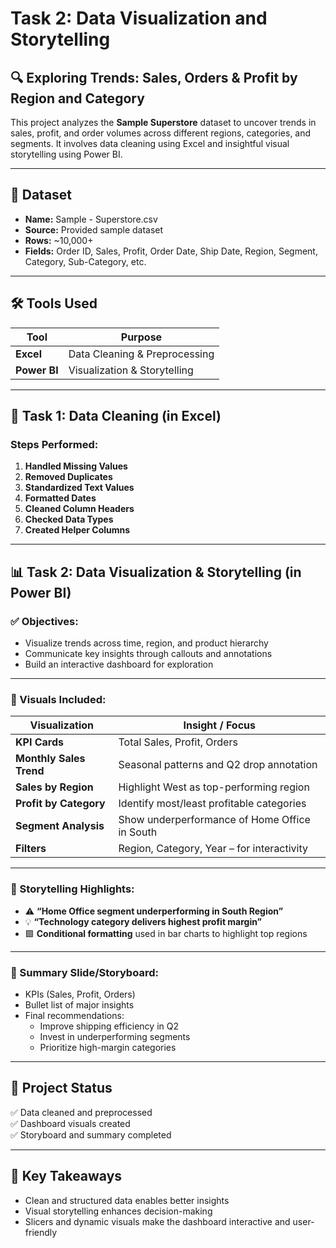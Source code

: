 # Task 2: Data Visualization and Storytelling

## 🔍 Exploring Trends: Sales, Orders & Profit by Region and Category

This project analyzes the **Sample Superstore** dataset to uncover trends in sales, profit, and order volumes across different regions, categories, and segments. It involves data cleaning using Excel and insightful visual storytelling using Power BI.

---

## 📁 Dataset

- **Name:** Sample - Superstore.csv
- **Source:** Provided sample dataset
- **Rows:** ~10,000+
- **Fields:** Order ID, Sales, Profit, Order Date, Ship Date, Region, Segment, Category, Sub-Category, etc.

---

## 🛠️ Tools Used

| Tool     | Purpose                          |
|----------|----------------------------------|
| **Excel**   | Data Cleaning & Preprocessing     |
| **Power BI**| Visualization & Storytelling     |

---

## 🧼 Task 1: Data Cleaning (in Excel)

### Steps Performed:
1. **Handled Missing Values**  
2. **Removed Duplicates**  
3. **Standardized Text Values**   
4. **Formatted Dates**  
5. **Cleaned Column Headers**  
6. **Checked Data Types**   
7. **Created Helper Columns**  

---

## 📊 Task 2: Data Visualization & Storytelling (in Power BI)

### ✅ Objectives:
- Visualize trends across time, region, and product hierarchy
- Communicate key insights through callouts and annotations
- Build an interactive dashboard for exploration

---

### 📌 Visuals Included:

| Visualization             | Insight / Focus                                  |
|---------------------------|--------------------------------------------------|
| **KPI Cards**             | Total Sales, Profit, Orders                      |
| **Monthly Sales Trend**   | Seasonal patterns and Q2 drop annotation         |
| **Sales by Region**       | Highlight West as top-performing region          |
| **Profit by Category**    | Identify most/least profitable categories        |
| **Segment Analysis**      | Show underperformance of Home Office in South    |
| **Filters**               | Region, Category, Year – for interactivity       |

---

### 📝 Storytelling Highlights:

- ⚠️ **“Home Office segment underperforming in South Region”**  
- 💡 **“Technology category delivers highest profit margin”**  
- 🟩 **Conditional formatting** used in bar charts to highlight top regions

---

### 🎯 Summary Slide/Storyboard:

- KPIs (Sales, Profit, Orders)
- Bullet list of major insights
- Final recommendations:
  - Improve shipping efficiency in Q2
  - Invest in underperforming segments
  - Prioritize high-margin categories

---


## 🚀 Project Status

✅ Data cleaned and preprocessed  
✅ Dashboard visuals created  
✅ Storyboard and summary completed

---

## 🧠 Key Takeaways

- Clean and structured data enables better insights  
- Visual storytelling enhances decision-making  
- Slicers and dynamic visuals make the dashboard interactive and user-friendly




